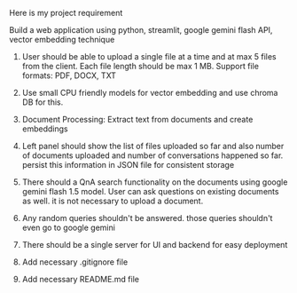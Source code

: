 Here is my project requirement

Build a web application using python, streamlit, google gemini flash API, vector embedding technique

1) User should be able to upload a single file at a time and at max 5 files from the client. Each file length should be max 1 MB. Support file formats: PDF, DOCX, TXT

2) Use small CPU friendly models for vector embedding and use chroma DB for this.

3) Document Processing: Extract text from documents and create embeddings

4) Left panel should show the list of files uploaded so far and also number of documents uploaded and number of conversations happened so far. persist this information in JSON file for consistent storage

5) There should a QnA search functionality on the documents using google gemini flash 1.5 model. User can ask questions on existing documents as well. it is not necessary to upload a document.

6) Any random queries shouldn't be answered. those queries shouldn't even go to google gemini

7) There should be a single server for UI and backend for easy deployment

8) Add necessary .gitignore file

9) Add necessary README.md file